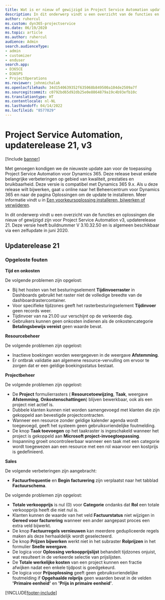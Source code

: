 ```yaml
---
title: Wat is er nieuw of gewijzigd in Project Service Automation updaterelease 21, v3
description: In dit onderwerp vindt u een overzicht van de functies en oplossingen die beschikbaar zijn voor Project Service Automation updaterelease 21, v3.
author: ruhercul
ms.custom: dyn365-projectservice
ms.date: 06/19/2020
ms.topic: article
ms.author: ruhercul
audience: Admin
search.audienceType:
- admin
- customizer
- enduser
search.app:
- D365CE
- D365PS
- ProjectOperations
ms.reviewer: johnmichalak
ms.openlocfilehash: 34d1540639352f635068b849500a104de2509a7f
ms.sourcegitcommit: c0792bd65d92db25e0e8864879a19c4b93efb10c
ms.translationtype: HT
ms.contentlocale: nl-NL
ms.lasthandoff: 04/14/2022
ms.locfileid: "8577829"
---
```

# <a name="project-service-automation-update-release-21-v3"></a>Project Service Automation, updaterelease 21, v3

[!include [banner](../includes/psa-now-project-operations.md)]

Met genoegen kondigen we de nieuwste update aan voor de toepassing Project Service Automation voor Dynamics 365. Deze release bevat enkele belangrijke verbeteringen op gebied van kwaliteit, prestaties en bruikbaarheid. Deze versie is compatibel met Dynamics 365 9.x. Als u deze release wilt bijwerken, gaat u online naar het Beheercentrum voor Dynamics 365 en naar de pagina Oplossingen om de update te installeren. Meer informatie vindt u in [Een voorkeursoplossing installeren, bijwerken of verwijderen](/power-platform/admin/install-remove-preferred-solution).

In dit onderwerp vindt u een overzicht van de functies en oplossingen die nieuw of gewijzigd zijn voor Project Service Automation v3, updaterelease 21. Deze versie heeft buildnummer V 3.10.32.50 en is algemeen beschikbaar via een zelfupdate in juni 2020.

## <a name="update-release-21"></a>Updaterelease 21

### <a name="bug-fixes"></a>Opgeloste fouten

**Tijd en onkosten**

De volgende problemen zijn opgelost:

- Bij het hosten van het besturingselement **Tijdinvoerraster** in Dashboards gebruikt het raster niet de volledige breedte van de dashboardrastercontainer.
- Voor specifieke tijdzones geeft het rasterbesturingselement **Tijdinvoer** geen records weer.
- Tijdinvoer van na 21.00 uur verschijnt op de verkeerde dag.
- Gebruikers kunnen geen onkosten indienen als de onkostencategorie **Betalingsbewijs vereist** geen waarde bevat.

**Resourcebeheer**

De volgende problemen zijn opgelost:

- Inactieve boekingen worden weergegeven in de weergave **Afstemming**.
- Er ontbrak validatie aan algemene resource-vervulling om ervoor te zorgen dat er een geldige boekingsstatus bestaat.

**Projectbeheer**

De volgende problemen zijn opgelost:

- De **Project** formulierrasters ( **Resourcetoewijzing**, **Taak**, weergave **Afstemming**, **Onkostenschattingen**) blijven bewerkbaar, ook als een project niet actief is.
- Dubbele klanten kunnen niet worden samengevoegd met klanten die zijn gekoppeld aan bevestigde projectcontracten.
- Wanneer een resource zonder geldige kalender agenda wordt toegevoegd, geeft het systeem geen gebruiksvriendelijke foutmelding.
- De knop **Taak toevoegen** op het taakraster is ingeschakeld wanneer het project is gekoppeld aan **Microsoft project-invoegtoepassing**.
- Inspanning groeit oncontroleerbaar wanneer een taak met een categorie wordt toegewezen aan een resource met een rol waarvoor een kostprijs is gedefinieerd.

**Sales**

De volgende verbeteringen zijn aangebracht:

- **Factuurfrequentie** en **Begin facturering** zijn verplaatst naar het tabblad **Factuurschema**.

De volgende problemen zijn opgelost:

- **Totale verkoopprijs** is nul (0) voor **Categorie** ondanks dat **Rol** een totale verkoopprijs heeft die niet nul is.
- Klanten kunnen de waarde van het veld **Factuurstatus** niet wijzigen in **Gereed voor facturering** wanneer een ander aangepast proces een extra veld bijwerkt.
- De knop **Factuurregels vernieuwen** kan meerdere gedupliceerde regels maken als deze herhaaldelijk wordt geselecteerd.
- De knop **Prijzen bijwerken** werkt niet in het subraster **Rolprijzen** in het formulier **Snelle weergave**.
- De logica voor **Oplossing verkoopprijslijst** behandelt tijdzones onjuist, wat resulteert in de verkeerde selectie van prijslijsten.
- De **Totale werkelijke kosten** van een project kunnen een fractie afwijken nadat een enkele tijdpost is goedgekeurd.
- De logica voor **Prijsoplossing** geeft geen gebruiksvriendelijke foutmelding if **Opgehaalde rolprijs** geen waarden bevat in de velden **'Primaire eenheid'** en **'Prijs in primaire eenheid'**.


[!INCLUDE[footer-include](../includes/footer-banner.md)]
